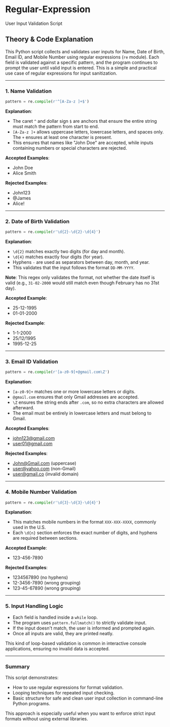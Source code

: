 # Regular-Expression
User Input Validation Script
## Theory & Code Explanation

This Python script collects and validates user inputs for Name, Date of Birth, Email ID, and Mobile Number using regular expressions (`re` module). Each field is validated against a specific pattern, and the program continues to prompt the user until valid input is entered. This is a simple and practical use case of regular expressions for input sanitization.

---

### 1. Name Validation

```python
pattern = re.compile(r'^[A-Za-z ]+$')
```

**Explanation**:
- The caret `^` and dollar sign `$` are anchors that ensure the entire string must match the pattern from start to end.
- `[A-Za-z ]+` allows uppercase letters, lowercase letters, and spaces only. The `+` ensures at least one character is present.
- This ensures that names like "John Doe" are accepted, while inputs containing numbers or special characters are rejected.

**Accepted Examples**:
- John Doe
- Alice Smith

**Rejected Examples**:
- John123
- @James
- Alice!

---

### 2. Date of Birth Validation

```python
pattern = re.compile(r'\d{2}-\d{2}-\d{4}')
```

**Explanation**:
- `\d{2}` matches exactly two digits (for day and month).
- `\d{4}` matches exactly four digits (for year).
- Hyphens `-` are used as separators between day, month, and year.
- This validates that the input follows the format `DD-MM-YYYY`.

**Note**: This regex only validates the format, not whether the date itself is valid (e.g., `31-02-2000` would still match even though February has no 31st day).

**Accepted Example**:  
- 25-12-1995  
- 01-01-2000

**Rejected Example**:
- 1-1-2000  
- 25/12/1995  
- 1995-12-25

---

### 3. Email ID Validation

```python
pattern = re.compile(r'[a-z0-9]+@gmail.com\Z')
```

**Explanation**:
- `[a-z0-9]+` matches one or more lowercase letters or digits.
- `@gmail.com` ensures that only Gmail addresses are accepted.
- `\Z` ensures the string ends after `.com`, so no extra characters are allowed afterward.
- The email must be entirely in lowercase letters and must belong to Gmail.

**Accepted Examples**:
- john123@gmail.com
- user01@gmail.com

**Rejected Examples**:
- John@Gmail.com (uppercase)
- user@yahoo.com (non-Gmail)
- user@gmail.co (invalid domain)

---

### 4. Mobile Number Validation

```python
pattern = re.compile(r'\d{3}-\d{3}-\d{4}')
```

**Explanation**:
- This matches mobile numbers in the format `XXX-XXX-XXXX`, commonly used in the U.S.
- Each `\d{n}` section enforces the exact number of digits, and hyphens are required between sections.

**Accepted Example**:
- 123-456-7890

**Rejected Examples**:
- 1234567890 (no hyphens)
- 12-3456-7890 (wrong grouping)
- 123-45-67890 (wrong grouping)

---

### 5. Input Handling Logic

- Each field is handled inside a `while` loop.
- The program uses `pattern.fullmatch()` to strictly validate input.
- If the input doesn't match, the user is informed and prompted again.
- Once all inputs are valid, they are printed neatly.

This kind of loop-based validation is common in interactive console applications, ensuring no invalid data is accepted.

---

### Summary

This script demonstrates:
- How to use regular expressions for format validation.
- Looping techniques for repeated input checking.
- Basic structure for safe and clean user input collection in command-line Python programs.

This approach is especially useful when you want to enforce strict input formats without using external libraries.
